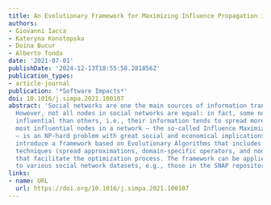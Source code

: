 ```yaml
---
title: An Evolutionary Framework for Maximizing Influence Propagation in Social Networks
authors:
- Giovanni Iacca
- Kateryna Konotopska
- Doina Bucur
- Alberto Tonda
date: '2021-07-01'
publishDate: '2024-12-13T18:55:58.281856Z'
publication_types:
- article-journal
publication: '*Software Impacts*'
doi: 10.1016/j.simpa.2021.100107
abstract: 'Social networks are one the main sources of information transmission nowadays.
  However, not all nodes in social networks are equal: in fact, some nodes are more
  influential than others, i.e., their information tends to spread more. Finding the
  most influential nodes in a network – the so-called Influence Maximization problem
  – is an NP-hard problem with great social and economical implications. Here, we
  introduce a framework based on Evolutionary Algorithms that includes various graph-aware
  techniques (spread approximations, domain-specific operators, and node filtering)
  that facilitate the optimization process. The framework can be applied straightforwardly
  to various social network datasets, e.g., those in the SNAP repository.'
links:
- name: URL
  url: https://doi.org/10.1016/j.simpa.2021.100107
---
```

